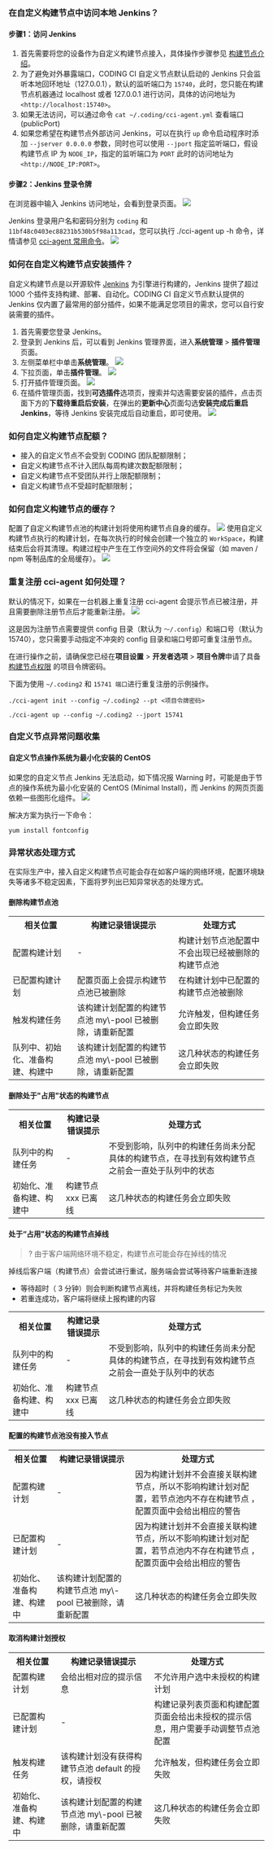 [](#access-jenkins)
### 在自定义构建节点中访问本地 Jenkins？

#### 步骤1：访问 Jenkins

1.  首先需要将您的设备作为自定义构建节点接入，具体操作步骤参见 [构建节点介绍](https://cloud.tencent.com/document/product/1115/47858)。
2.  为了避免对外暴露端口，CODING CI 自定义节点默认启动的 Jenkins 只会监听本地回环地址（127.0.0.1），默认的监听端口为 `15740`，此时，您只能在构建节点机器通过 localhost 或者 127.0.0.1 进行访问，具体的访问地址为 `<http://localhost:15740>`。
3.  如果无法访问，可以通过命令 `cat ~/.coding/cci-agent.yml` 查看端口 (publicPort)
4.  如果您希望在构建节点外部访问 Jenkins，可以在执行 `up` 命令启动程序时添加 `--jserver 0.0.0.0` 参数，同时也可以使用 `--jport` 指定监听端口，假设构建节点 IP 为 `NODE_IP`，指定的监听端口为 `PORT` 此时的访问地址为 `<http://NODE_IP:PORT>`。

#### 步骤2：Jenkins 登录令牌

在浏览器中输入 Jenkins 访问地址，会看到登录页面。
![](https://main.qcloudimg.com/raw/e6c8cd95fb7e8c219595559ab68526e0.png)

Jenkins 登录用户名和密码分别为 `coding` 和 `11bf48c0403ec88231b530b5f98a113cad`，您可以执行 ./cci-agent up -h 命令，详情请参见 [cci-agent 常用命令](https://cloud.tencent.com/document/product/1115/47864#cci-agent-.E5.B8.B8.E7.94.A8.E5.91.BD.E4.BB.A4)。
![](https://main.qcloudimg.com/raw/751440039b5386c114845fd6b4238847.png)

[](#install-plugin)
### 如何在自定义构建节点安装插件？

自定义构建节点是以开源软件 [Jenkins](https://www.jenkins.io/zh/) 为引擎进行构建的，Jenkins 提供了超过 1000 个插件支持构建、部署、自动化。CODING CI 自定义节点默认提供的 Jenkins 仅内置了最常用的部分插件，如果不能满足您项目的需求，您可以自行安装需要的插件。

1.  首先需要您登录 Jenkins。
2.  登录到 Jenkins 后，可以看到 Jenkins 管理界面，进入**系统管理** > **插件管理**页面。
3.  左侧菜单栏中单击**系统管理**。
![](https://main.qcloudimg.com/raw/259aec05842ee03a714b33dd39c4d264.png)
4.  下拉页面，单击**插件管理**。
![](https://main.qcloudimg.com/raw/19ca76c209966e5a8480bdae12a39c47.png)
5.  打开插件管理页面。
![](https://main.qcloudimg.com/raw/b3c497e5303bdb4e5c5fe31a01524f5a.png)
6.  在插件管理页面，找到**可选插件**选项页，搜索并勾选需要安装的插件，点击页面下方的**下载待重启后安装**，在弹出的**更新中心**页面勾选**安装完成后重启 Jenkins**，等待 Jenkins 安装完成后自动重启，即可使用。
![](https://main.qcloudimg.com/raw/6b7c4061992808b38859482731bfc4b3.png)

[](#quota)
### 如何自定义构建节点配额？

-   接入的自定义节点不会受到 CODING 团队配额限制；
-   自定义构建节点不计入团队每周构建次数配额限制；
-   自定义构建节点不受团队并行上限配额限制；
-   自定义构建节点不受超时配额限制；


[](#cache)
### 如何自定义构建节点的缓存？

配置了自定义构建节点池的构建计划将使用构建节点自身的缓存。
![](https://main.qcloudimg.com/raw/2f2bbf8fddf2e8764aec341ca3d96dd1.png)
使用自定义构建节点执行的构建计划，在每次执行的时候会创建一个独立的 `WorkSpace`，构建结束后会将其清理。构建过程中产生在工作空间外的文件将会保留（如 maven / npm 等制品库的全局缓存）。
![](https://main.qcloudimg.com/raw/7d6ee2d53acce8fcd99fbef36b481e0b.png)


[](#repeat-registration)
### 重复注册 cci-agent 如何处理？
默认的情况下，如果在一台机器上重复注册 cci-agent 会提示节点已被注册，并且需要删除注册节点后才能重新注册。
![](https://main.qcloudimg.com/raw/35f66bb89afdd7e4e2f2127d8f86645f.png)

这是因为注册节点需要提供 config 目录（默认为 `～/.config`）和端口号（默认为 15740），您只需要手动指定不冲突的 config 目录和端口号即可重复注册节点。

在进行操作之前，请确保您已经在**项目设置** > **开发者选项** > **项目令牌**申请了具备 [构建节点权限](https://cloud.tencent.com/document/product/1115/47865) 的项目令牌密码。

下面为使用 `~/.coding2` 和 `15741 端口`进行重复注册的示例操作。

```shell
./cci-agent init --config ~/.coding2 --pt <项目令牌密码>
```

```shell
./cci-agent up --config ~/.coding2 --jport 15741
```

[](#abnormal-problem)
### 自定义节点异常问题收集

#### 自定义节点操作系统为最小化安装的 CentOS 

如果您的自定义节点 Jenkins 无法启动，如下情况报 Warning 时，可能是由于节点的操作系统为最小化安装的 CentOS (Minimal Install)，而 Jenkins 的网页页面依赖一些图形化组件。
![](https://main.qcloudimg.com/raw/c469944d823c94ded870b29dd3e63119.png)

解决方案为执行一下命令：

```shell
yum install fontconfig
```

[](#abnormal-state)
### 异常状态处理方式

在实际生产中，接入自定义构建节点可能会存在如客户端的网络环境，配置环境缺失等诸多不稳定因素，下面将罗列出已知异常状态的处理方式。

#### 删除构建节点池
<table>
<tr>
<th>相关位置</th>
<th>构建记录错误提示</th>
<th>处理方式</th>
</tr>
<tr>
<td>配置构建计划</td>
<td>-</td>
<td>构建计划节点池配置中不会出现已经被删除的构建节点池</td>
</tr>
<tr>
<td>已配置构建计划</td>
<td>配置页面上会提示构建节点池已被删除</td>
<td>在构建计划中已配置的构建节点池被删除</td>
</tr>
<tr>
<td>触发构建任务</td>
<td>该构建计划配置的构建节点池 my\-pool 已被删除，请重新配置</td>
<td>允许触发，但构建任务会立即失败</td>
</tr>
<tr>
<td>队列中、初始化、准备构建、构建中</td>
<td>该构建计划配置的构建节点池 my\-pool 已被删除，请重新配置</td>
<td>这几种状态的构建任务会立即失败</td>
</tr>
</table>


#### 删除处于"占用"状态的构建节点
<table>
<tr>
<th>相关位置</th>
<th>构建记录错误提示</th>
<th>处理方式</th>
</tr>
<tr>
<td>队列中的构建任务</td>
<td>-</td>
<td>不受到影响，队列中的构建任务尚未分配具体的构建节点，在寻找到有效构建节点之前会一直处于队列中的状态</td>
</tr>
<tr>
<td>初始化、准备构建、构建中</td>
<td>构建节点 xxx 已离线</td>
<td>这几种状态的构建任务会立即失败</td>
</tr>
</table>


#### 处于“占用"状态的构建节点掉线

>? 由于客户端网络环境不稳定，构建节点可能会存在掉线的情况

掉线后客户端（构建节点）会尝试进行重试，服务端会尝试等待客户端重新连接
-   等待超时（ 3 分钟）则会判断构建节点离线，并将构建任务标记为失败 
-   若重连成功，客户端将继续上报构建的内容
<table>
<tr>
<th>相关位置</th>
<th>构建记录错误提示</th>
<th>处理方式</th>
</tr>
<tr>
<td>队列中的构建任务</td>
<td>-</td>
<td>不受到影响，队列中的构建任务尚未分配具体的构建节点，在寻找到有效构建节点之前会一直处于队列中的状态</td>
</tr>
<tr>
<td>初始化、准备构建、构建中</td>
<td>构建节点 xxx 已离线</td>
<td>这几种状态的构建任务会立即失败</td>
</tr>
</table>


#### 配置的构建节点池没有接入节点
<table>
<tr>
<th>相关位置</th>
<th>构建记录错误提示</th>
<th>处理方式</th>
</tr>
<tr>
<td>配置构建计划</td>
<td>-</td>
<td>因为构建计划并不会直接关联构建节点，所以不影响构建计划对配置，若节点池内不存在构建节点 ，配置页面中会给出相应的警告</td>
</tr>
<tr>
<td>已配置构建计划</td>
<td>-</td>
<td>因为构建计划并不会直接关联构建节点，所以不影响构建计划对配置，若节点池内不存在构建节点 ，配置页面中会给出相应的警告</td>
</tr>
<tr>
<td>初始化、准备构建、构建中</td>
<td>该构建计划配置的构建节点池 my\-pool 已被删除，请重新配置</td>
<td>这几种状态的构建任务会立即失败</td>
</tr>
</table>


#### 取消构建计划授权
<table>
<tr>
<th>相关位置</th>
<th>构建记录错误提示</th>
<th>处理方式</th>
</tr>
<tr>
<td>配置构建计划</td>
<td>会给出相对应的提示信息</td>
<td>不允许用户选中未授权的构建计划</td>
</tr>
<tr>
<td>已配置构建计划</td>
<td>-</td>
<td>构建记录列表页面和构建配置页面会给出未授权的提示信息，用户需要手动调整节点池配置</td>
</tr>
<tr>
<td>触发构建任务</td>
<td>该构建计划没有获得构建节点池 default 的授权，请授权</td>
<td>允许触发，但构建任务会立即失败</td>
</tr>
<tr>
<td>初始化、准备构建、构建中</td>
<td>该构建计划配置的构建节点池 my\-pool 已被删除，请重新配置</td>
<td>这几种状态的构建任务会立即失败</td>
</tr>
</table>
